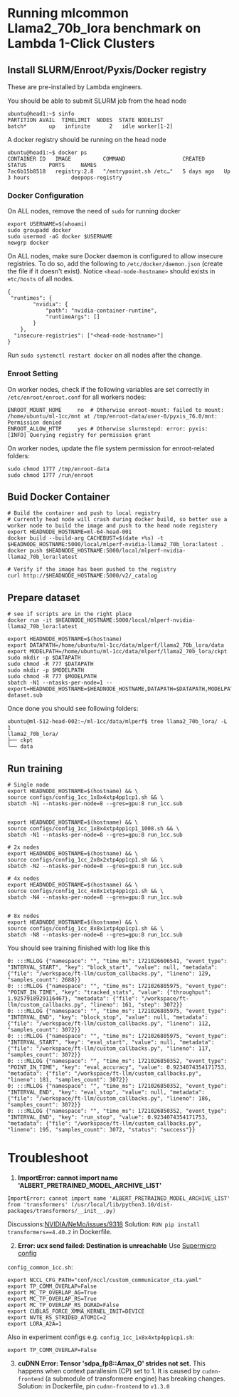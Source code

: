 # Running mlcommon Llama2_70b_lora benchmark on Lambda 1-Click Clusters

## Install SLURM/Enroot/Pyxis/Docker registry
These are pre-installed by Lambda engineers. 

You should be able to submit SLURM job from the head node
```
ubuntu@head1:~$ sinfo
PARTITION AVAIL  TIMELIMIT  NODES  STATE NODELIST
batch*       up   infinite      2   idle worker[1-2]
```

A docker registry should be running on the head node
```
ubuntu@head1:~$ docker ps
CONTAINER ID   IMAGE          COMMAND                  CREATED      STATUS       PORTS     NAMES
7ac6b15b8518   registry:2.8   "/entrypoint.sh /etc…"   5 days ago   Up 3 hours             deepops-registry
``` 

### Docker Configuration

On ALL nodes, remove the need of `sudo` for running docker
```
export USERNAME=$(whoami)
sudo groupadd docker
sudo usermod -aG docker $USERNAME
newgrp docker
```

On ALL nodes, make sure Docker daemon is configured to allow insecure registries. To do so, add the following to `/etc/docker/daemon.json` (create the file if it doesn't exist). Notice `<head-node-hostname>` should exists in `etc/hosts` of all nodes.  

```
{
 "runtimes": {
        "nvidia": {
            "path": "nvidia-container-runtime",
            "runtimeArgs": []
        }
    },
  "insecure-registries": ["<head-node-hostname>"]
}
```

Run `sudo systemctl restart docker` on all nodes after the change.

### Enroot Setting
On worker nodes, check if the following variables are set correctly in `/etc/enroot/enroot.conf` for all workers nodes:
```
ENROOT_MOUNT_HOME     no  # Otherwise enroot-mount: failed to mount: /home/ubuntu/ml-1cc/mnt at /tmp/enroot-data/user-0/pyxis_76.0/mnt: Permission denied
ENROOT_ALLOW_HTTP     yes # Otherwise slurmstepd: error: pyxis:     [INFO] Querying registry for permission grant
```

On worker nodes, update the file system permission for enroot-related folders: 
```
sudo chmod 1777 /tmp/enroot-data
sudo chmod 1777 /run/enroot
```

## Buid Docker Container

```
# Build the container and push to local registry
# Currently head node will crash during docker build, so better use a worker node to build the image and push to the head node registery
export HEADNODE_HOSTNAME=ml-64-head-001
docker build --build-arg CACHEBUST=$(date +%s) -t $HEADNODE_HOSTNAME:5000/local/mlperf-nvidia-llama2_70b_lora:latest .
docker push $HEADNODE_HOSTNAME:5000/local/mlperf-nvidia-llama2_70b_lora:latest

# Verify if the image has been pushed to the registry
curl http://$HEADNODE_HOSTNAME:5000/v2/_catalog
```

## Prepare dataset

```
# see if scripts are in the right place
docker run -it $HEADNODE_HOSTNAME:5000/local/mlperf-nvidia-llama2_70b_lora:latest
```

```
export HEADNODE_HOSTNAME=$(hostname)
export DATAPATH=/home/ubuntu/ml-1cc/data/mlperf/llama2_70b_lora/data
export MODELPATH=/home/ubuntu/ml-1cc/data/mlperf/llama2_70b_lora/ckpt
sudo mkdir -p $DATAPATH
sudo chmod -R 777 $DATAPATH
sudo mkdir -p $MODELPATH
sudo chmod -R 777 $MODELPATH
sbatch -N1 --ntasks-per-node=1 --export=HEADNODE_HOSTNAME=$HEADNODE_HOSTNAME,DATAPATH=$DATAPATH,MODELPATH=$MODELPATH dataset.sub
```

Once done you should see following folders:

```
ubuntu@ml-512-head-002:~/ml-1cc/data/mlperf$ tree llama2_70b_lora/ -L 1
llama2_70b_lora/
├── ckpt
└── data
```

## Run training

```
# Single node
export HEADNODE_HOSTNAME=$(hostname) && \
source configs/config_1cc_1x8x4xtp4pp1cp1.sh && \
sbatch -N1 --ntasks-per-node=8 --gres=gpu:8 run_1cc.sub


export HEADNODE_HOSTNAME=$(hostname) && \
source configs/config_1cc_1x8x4xtp4pp1cp1_1008.sh && \
sbatch -N1 --ntasks-per-node=8 --gres=gpu:8 run_1cc.sub

# 2x nodes
export HEADNODE_HOSTNAME=$(hostname) && \
source configs/config_1cc_2x8x2xtp4pp1cp1.sh && \
sbatch -N2 --ntasks-per-node=8 --gres=gpu:8 run_1cc.sub

# 4x nodes
export HEADNODE_HOSTNAME=$(hostname) && \
source configs/config_1cc_4x8x1xtp4pp1cp1.sh && \
sbatch -N4 --ntasks-per-node=8 --gres=gpu:8 run_1cc.sub


# 8x nodes
export HEADNODE_HOSTNAME=$(hostname) && \
source configs/config_1cc_8x8x1xtp4pp1cp1.sh && \
sbatch -N8 --ntasks-per-node=8 --gres=gpu:8 run_1cc.sub
```

You should see training finished with log like this
```
0: :::MLLOG {"namespace": "", "time_ms": 1721026606541, "event_type": "INTERVAL_START", "key": "block_start", "value": null, "metadata": {"file": "/workspace/ft-llm/custom_callbacks.py", "lineno": 129, "samples_count": 2688}}
0: :::MLLOG {"namespace": "", "time_ms": 1721026805975, "event_type": "POINT_IN_TIME", "key": "tracked_stats", "value": {"throughput": 1.9257918929116467}, "metadata": {"file": "/workspace/ft-llm/custom_callbacks.py", "lineno": 161, "step": 3072}}
0: :::MLLOG {"namespace": "", "time_ms": 1721026805975, "event_type": "INTERVAL_END", "key": "block_stop", "value": null, "metadata": {"file": "/workspace/ft-llm/custom_callbacks.py", "lineno": 112, "samples_count": 3072}}
0: :::MLLOG {"namespace": "", "time_ms": 1721026805975, "event_type": "INTERVAL_START", "key": "eval_start", "value": null, "metadata": {"file": "/workspace/ft-llm/custom_callbacks.py", "lineno": 117, "samples_count": 3072}}
0: :::MLLOG {"namespace": "", "time_ms": 1721026850352, "event_type": "POINT_IN_TIME", "key": "eval_accuracy", "value": 0.9234074354171753, "metadata": {"file": "/workspace/ft-llm/custom_callbacks.py", "lineno": 181, "samples_count": 3072}}
0: :::MLLOG {"namespace": "", "time_ms": 1721026850352, "event_type": "INTERVAL_END", "key": "eval_stop", "value": null, "metadata": {"file": "/workspace/ft-llm/custom_callbacks.py", "lineno": 186, "samples_count": 3072}}
0: :::MLLOG {"namespace": "", "time_ms": 1721026850352, "event_type": "INTERVAL_END", "key": "run_stop", "value": 0.9234074354171753, "metadata": {"file": "/workspace/ft-llm/custom_callbacks.py", "lineno": 195, "samples_count": 3072, "status": "success"}}
```


# Troubleshoot

1. __ImportError: cannot import name 'ALBERT_PRETRAINED_MODEL_ARCHIVE_LIST'__

```
ImportError: cannot import name 'ALBERT_PRETRAINED_MODEL_ARCHIVE_LIST' from 'transformers' (/usr/local/lib/python3.10/dist-packages/transformers/__init__.py)
```
Discussions:[NVIDIA/NeMo/issues/9318](https://github.com/NVIDIA/NeMo/issues/9318#issuecomment-2176619464)
Solution: `RUN pip install transformers==4.40.2` in Dockerfile. 


2. __Error: ucx send failed: Destination is unreachable__
Use [Supermicro config](https://github.com/mlcommons/training_results_v4.0/tree/main/Supermicro/benchmarks/llama2_70b_lora/implementations/AS-8125GS-TNHR_8_H100-SXM-80GB)

`config_common_1cc.sh`: 
```
export NCCL_CFG_PATH="conf/nccl/custom_communicator_cta.yaml"
export TP_COMM_OVERLAP=False
export MC_TP_OVERLAP_AG=True
export MC_TP_OVERLAP_RS=True
export MC_TP_OVERLAP_RS_DGRAD=False
export CUBLAS_FORCE_XMMA_KERNEL_INIT=DEVICE
export NVTE_RS_STRIDED_ATOMIC=2
export LORA_A2A=1
```

Also in experiment configs e.g. `config_1cc_1x8x4xtp4pp1cp1.sh`:
```
export TP_COMM_OVERLAP=False
```

3. __cuDNN Error: Tensor 'sdpa_fp8::Amax_O' strides not set.__
This happens when context parallesim (CP) set to 1. It is caused by `cudnn-frontend` (a submodule of transformere engine) has breaking changes.
Solution: in Dockerfile, pin `cudnn-frontend` to `v1.3.0` 